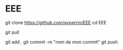 # EEE

git clone https://github.com/ayperrin/EEE
cd EEE

git pull

git add .
git commit -m "nom de mon commit"
git push 
